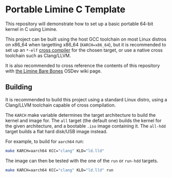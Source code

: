 # Portable Limine C Template

This repository will demonstrate how to set up a basic portable 64-bit kernel in C using Limine.

This project can be built using the host GCC toolchain on most Linux distros on x86_64 when targetting x86_64 (`KARCH=x86_64`), but it is recommended to set up an `*-elf` [cross compiler](https://wiki.osdev.org/GCC_Cross-Compiler) for the chosen target, or use a native cross toolchain such as Clang/LLVM.

It is also recommended to cross reference the contents of this repository with [the Limine Bare Bones](https://wiki.osdev.org/Limine_Bare_Bones) OSDev wiki page.

## Building

It is recommended to build this project using a standard Linux distro, using a Clang/LLVM toolchain capable of cross compilation.

The `KARCH` make variable determines the target architecture to build the kernel and image for. The `all` target (the default one) builds the kernel for the given architecture, and a bootable `.iso` image containing it. The `all-hdd` target builds a flat hard disk/USB image instead.

For example, to build for `aarch64` run:
```sh
make KARCH=aarch64 KCC="clang" KLD="ld.lld"
```

The image can then be tested with the one of the `run` or `run-hdd` targets.
```sh
make KARCH=aarch64 KCC="clang" KLD="ld.lld" run
```
